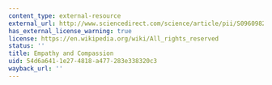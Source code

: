 ```yaml
---
content_type: external-resource
external_url: http://www.sciencedirect.com/science/article/pii/S0960982214007702
has_external_license_warning: true
license: https://en.wikipedia.org/wiki/All_rights_reserved
status: ''
title: Empathy and Compassion
uid: 54d6a641-1e27-4818-a477-283e338320c3
wayback_url: ''
---
```

